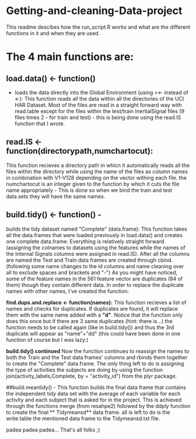 Getting-and-cleaning-Data-project
=================================
This readme descibes how the run_script.R works and what are the different functions in it and when they are used.

# The 4 main functions are:

## load.data() <- function() 
- loads the data directly into the Global Environment (using <<- instead of <-):
This function reads all the data within all the directories of the UCI HAR Dataset.
Most of the files are read in a straight forward way with read.table except for the files within 
the test/train InertialSignal files (9 files times 2 -  for train and test) - this is being done using the
read.IS function that I wrote.

## read.IS <- function(directorypath,numchartocut):
This function recieves a directory path in whicn it automatically reads all the files within the directory while using the name of the files as column names in combination with V1-V128 depending on the vector withing each file. the numchartocut is an integer given to the function by which it cuts the file name appropriately - This is done so when we bind the train and test data.sets they will have the same names.

## build.tidy() <- function() - 
builds the tidy dataset named "Complete" (data.frame):
This function takes all the data.frames that were loaded previously in load.data() and creates one complete data.frame. Everything is relatively straight forward (assigning the colnames to datasets using the features while the names of the Internal Signals columns were assigned in read.IS). After all the columns are named the Test and Train data frames are created through cbind. (following some name changes to the id columns and name cleaning over all to exclude spaces and brackets and "-")
As you might have noticed, some of the feature names in the 561 feature vector are duplicates (84 of them) though they contain different data. In order to replace the duplicate names with other names, I've created the function:

**find.dups.and.replace <- function(names):**
This function recieves a list of names and checks for duplicates. If duplicates are found, it will replace them with the same name added with a **"d"**. Notice that the function only does this once but if there are 3 same duplicates (hint: there is...) the function needs to be called again (like in build.tidy()) and thus the 3rd duplicate will appear as "name"+"dd"  (this could have been done in one function of course but I was lazy:)

**build.tidy() continued**
Now the function continues to reassign the names to both the Train and the Test data frames' columns and rbinds them together to create the "Complete" data.frame. The only thing left to do is assigning the type of activities the subjects are doing by using the function  join(activity_labels,Complete,  by = "activity_id") from the plyr package.

##build.meantidy() -
This function builds the final data frame that contains the independent tidy data set with the average of each variable for each activity and each subject that is asked for in the project.
This is achieved through the functions merge (from resahpe2) followed by the ddply function to create the final
** Tidymeansd** data frame.
all is left to do is the write.table the mentioned data frame to the Tidymeansd.txt file.

padea padea padea... That's all folks ;)



